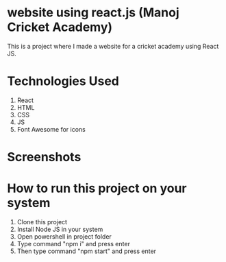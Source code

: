 # website using react.js (Manoj Cricket Academy)
This is a project where I made a website for a cricket academy using React JS.

# Technologies Used
1. React
2. HTML
3. CSS
4. JS
5. Font Awesome for icons

# Screenshots

# How to run this project on your system
1. Clone this project
2. Install Node JS in your system
3. Open powershell in project folder
4. Type command "npm i" and press enter
5. Then type command "npm start" and press enter
